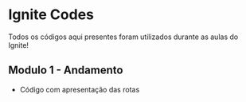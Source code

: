 # Ignite Codes
Todos os códigos aqui presentes foram utilizados durante as aulas do Ignite!

## Modulo 1 - Andamento
- Código com apresentação das rotas
